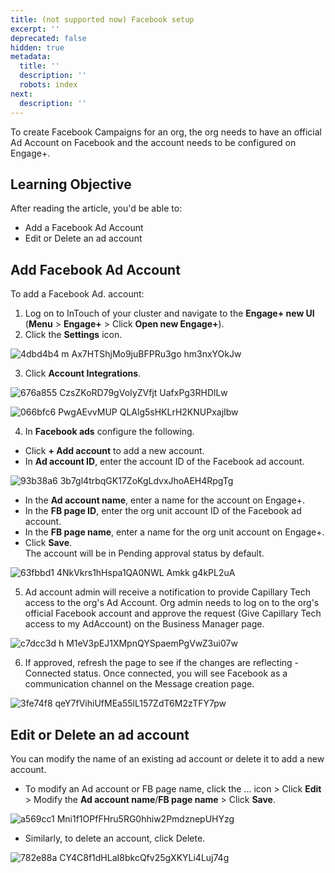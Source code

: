 ```yaml
---
title: (not supported now) Facebook setup
excerpt: ''
deprecated: false
hidden: true
metadata:
  title: ''
  description: ''
  robots: index
next:
  description: ''
---
```

To create Facebook Campaigns for an org, the org needs to have an official Ad Account on Facebook and the account needs to be configured on Engage+.

## Learning Objective

After reading the article, you'd be able to:

* Add a Facebook Ad Account
* Edit or Delete an ad account 

## Add Facebook Ad Account

To add a Facebook Ad. account:

1. Log on to InTouch of your cluster and navigate to the **Engage+ new UI** (**Menu** > **Engage+** > Click **Open new Engage+**).
2. Click the **Settings** icon.

![4dbd4b4 m Ax7HTShjMo9juBFPRu3go hm3nxYOkJw](https://files.readme.io/4dbd4b4-m_Ax7HTShjMo9juBFPRu3go-hm3nxYOkJw.png)

3. Click **Account Integrations**.

![676a855 CzsZKoRD79gVoIyZVfjt UafxPg3RHDlLw](https://files.readme.io/676a855-CzsZKoRD79gVoIyZVfjt-UafxPg3RHDlLw.png)

![066bfc6 PwgAEvvMUP QLAlg5sHKLrH2KNUPxajIbw](https://files.readme.io/066bfc6-PwgAEvvMUP-QLAlg5sHKLrH2KNUPxajIbw.png)

4. In **Facebook ads** configure the following.

* Click **+ Add account** to add a new account.
* In **Ad account ID**, enter the account ID of the Facebook ad account. 

![93b38a6 3b7gl4trbqGK17ZoKgLdvxJhoAEH4RpgTg](https://files.readme.io/93b38a6-3b7gl4trbqGK17ZoKgLdvxJhoAEH4RpgTg.png)

* In the **Ad account name**, enter a name for the account on Engage+.
* In the **FB page ID**, enter the org unit account ID of the Facebook ad account.
* In the **FB page name**, enter a name for the org unit account on Engage+.
* Click **Save**.\
  The account will be in Pending approval status by default.

![63fbbd1 4NkVkrs1hHspa1QA0NWL Amkk g4kPL2uA](https://files.readme.io/63fbbd1-4NkVkrs1hHspa1QA0NWL_Amkk-g4kPL2uA.png)

5. Ad account admin will receive a notification to provide Capillary Tech access to the org's Ad Account. Org admin needs to log on to the org's official Facebook account and approve the request (Give Capillary Tech access to my AdAccount) on the Business Manager page.

![c7dcc3d h  M1eV3pEJ1XMpnQYSpaemPgVwZ3ui07w](https://files.readme.io/c7dcc3d-h--M1eV3pEJ1XMpnQYSpaemPgVwZ3ui07w.png)

6. If approved, refresh the page to see if the changes are reflecting - Connected status. Once connected, you will see Facebook as a communication channel on the Message creation page.

![3fe74f8 qeY7fVihiUfMEa55lL157ZdT6M2zTFY7pw](https://files.readme.io/3fe74f8-qeY7fVihiUfMEa55lL157ZdT6M2zTFY7pw.png)

## Edit or Delete an ad account

You can modify the name of an existing ad account or delete it to add a new account.

* To modify an Ad account or FB page name, click the ... icon > Click **Edit** > Modify the **Ad account name**/**FB page name** > Click **Save**. 

![a569cc1 Mni1f1OPfFHru5RG0hhiw2PmdznepUHYzg](https://files.readme.io/a569cc1-Mni1f1OPfFHru5RG0hhiw2PmdznepUHYzg.png)

* Similarly, to delete an account, click Delete. 

![782e88a CY4C8f1dHLaI8bkcQfv25gXKYLi4Luj74g](https://files.readme.io/782e88a-CY4C8f1dHLaI8bkcQfv25gXKYLi4Luj74g.png)
